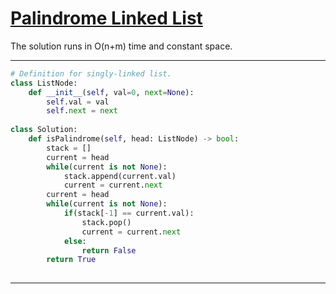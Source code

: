 # [Palindrome Linked List](https://leetcode.com/explore/featured/card/top-interview-questions-easy/93/linked-list/772/)

The solution runs in O(n+m) time and constant space.
___
```python
# Definition for singly-linked list.
class ListNode:
    def __init__(self, val=0, next=None):
        self.val = val
        self.next = next
        
class Solution:
    def isPalindrome(self, head: ListNode) -> bool:
        stack = []
        current = head
        while(current is not None):
            stack.append(current.val)
            current = current.next
        current = head
        while(current is not None):
            if(stack[-1] == current.val):
                stack.pop()
                current = current.next
            else:
                return False
        return True
        
```
___